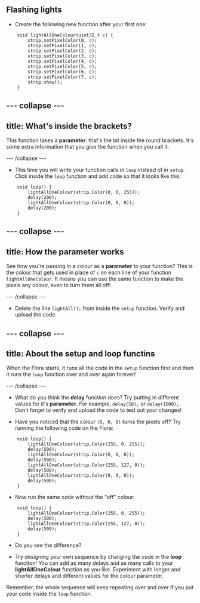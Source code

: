 ## Flashing lights

+ Create the following new function after your first one:

``` 
    void lightAllOneColour(uint32_t c) {
        strip.setPixelColor(0, c);
        strip.setPixelColor(1, c);
        strip.setPixelColor(2, c);
        strip.setPixelColor(3, c);
        strip.setPixelColor(4, c);
        strip.setPixelColor(5, c);
        strip.setPixelColor(6, c);
        strip.setPixelColor(7, c);
        strip.show();
    }
```

--- collapse ---
---
title: What's inside the brackets?
---

This function takes a **parameter**: that's the bit inside the round brackets. It's some extra information that you give the function when you call it.

--- /collapse ---

+ This time you will write your function calls in `loop` instead of in `setup`. Click inside the `loop` function and add code so that it looks like this:

```
    void loop() {
        lightAllOneColour(strip.Color(0, 0, 255));
        delay(200);
        lightAllOneColour(strip.Color(0, 0, 0));
        delay(200);
    }
```

--- collapse ---
---
title: How the parameter works
---

See how you're passing in a colour as a **parameter** to your function? This is the colour that gets used in place of `c` on each line of your function `lightAllOneColour`. It means you can use the same function to make the pixels any colour, even to turn them all off!

--- /collapse ---

+ Delete the line `lightAll();` from inside the `setup` function. Verify and upload the code.

--- collapse ---
---
title: About the setup and loop functins
---

When the Flora starts, it runs all the code in the `setup` function first and then it runs the `loop` function over and over again forever!

--- /collapse ---

+ What do you think the **delay** function does? Try putting in different values for it's **parameter**. For example, `delay(50);` or `delay(1000);`. Don't forget to verify and upload the code to test out your changes!

+ Have you noticed that the colour `(0, 0, 0)` turns the pixels off? Try running the following code on the Flora:

```
    void loop() {
        lightAllOneColour(strip.Color(255, 0, 255));
        delay(500);
        lightAllOneColour(strip.Color(0, 0, 0));
        delay(500);
        lightAllOneColour(strip.Color(255, 127, 0));
        delay(500);
        lightAllOneColour(strip.Color(0, 0, 0));
        delay(500);
    }
```

+ Now run the same code without the "off" colour:

```
    void loop() {
        lightAllOneColour(strip.Color(255, 0, 255));
        delay(500);
        lightAllOneColour(strip.Color(255, 127, 0));
        delay(500);
    }
```

+ Do you see the difference?

+ Try designing your own sequence by changing the code in the **loop** function! You can add as many delays and as many calls to your **lightAllOneColour** function as you like. Experiment with longer and shorter delays and different values for the colour parameter.

Remember, the whole sequence will keep repeating over and over if you put your code inside the `loop` function. 

